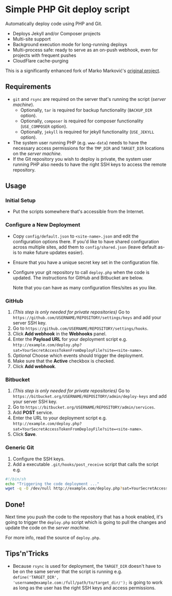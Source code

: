 # Simple PHP Git deploy script

Automatically deploy code using PHP and Git.

* Deploys Jekyll and/or Composer projects
* Multi-site support
* Background execution mode for long-running deploys
* Multi-process safe: ready to serve as an on-push webhook, even for projects with frequent pushes
* CloudFlare cache-purging

This is a significantly enhanced fork of Marko Marković's [original project](https://github.com/markomarkovic/simple-php-git-deploy).

## Requirements

* `git` and `rsync` are required on the server that's running the script
  (_server machine_).
  - Optionally, `tar` is required for backup functionality (`BACKUP_DIR` option).
  - Optionally, `composer` is required for composer functionality (`USE_COMPOSER`
  option).
  - Optionally, `jekyll` is required for jekyll functionality (`USE_JEKYLL`
    option).
* The system user running PHP (e.g. `www-data`) needs to have the necessary
  access permissions for the `TMP_DIR` and `TARGET_DIR` locations on
  the _server machine_.
* If the Git repository you wish to deploy is private, the system user running PHP
  also needs to have the right SSH keys to access the remote repository.

## Usage

### Initial Setup
 * Put the scripts somewhere that's accessible from the Internet.

### Configure a New Deployment
 * Copy `config/default.json` to `<site-name>.json` and edit the
   configuration options there. If you'd like to have shared configuration across 
   multiple sites, add them to `config/shared.json` (leave default as-is to make future updates easier).
 * Ensure that you have a unique secret key set in the configuration file.
 * Configure your git repository to call `deploy.php` when the code is updated.
   The instructions for GitHub and Bitbucket are below.
   
   Note that you can have as many configuration files/sites as you like.

### GitHub

 1. _(This step is only needed for private repositories)_ Go to
    `https://github.com/USERNAME/REPOSITORY/settings/keys` and add your server
    SSH key.
 1. Go to `https://github.com/USERNAME/REPOSITORY/settings/hooks`.
 1. Click **Add webhook** in the **Webhooks** panel.
 1. Enter the **Payload URL** for your deployment script e.g. `http://example.com/deploy.php?sat=YourSecretAccessTokenFromDeployFile?site=<site-name>`.
 1. _Optional_ Choose which events should trigger the deployment.
 1. Make sure that the **Active** checkbox is checked.
 1. Click **Add webhook**.

### Bitbucket

 1. _(This step is only needed for private repositories)_ Go to
    `https://bitbucket.org/USERNAME/REPOSITORY/admin/deploy-keys` and add your
    server SSH key.
 1. Go to `https://bitbucket.org/USERNAME/REPOSITORY/admin/services`.
 1. Add **POST** service.
 1. Enter the URL to your deployment script e.g. `http://example.com/deploy.php?sat=YourSecretAccessTokenFromDeployFile?site=<site-name>`.
 1. Click **Save**.

### Generic Git

 1. Configure the SSH keys.
 1. Add a executable `.git/hooks/post_receive` script that calls the script e.g.

```sh
#!/bin/sh
echo "Triggering the code deployment ..."
wget -q -O /dev/null http://example.com/deploy.php?sat=YourSecretAccessTokenFromDeployFile?site=<site-name>
```

## Done!

Next time you push the code to the repository that has a hook enabled, it's
going to trigger the `deploy.php` script which is going to pull the changes and
update the code on the _server machine_.

For more info, read the source of `deploy.php`.

## Tips'n'Tricks

 * Because `rsync` is used for deployment, the `TARGET_DIR` doesn't have to be
   on the same server that the script is running e.g. `define('TARGET_DIR',
   'username@example.com:/full/path/to/target_dir/');` is going to work as long
   as the user has the right SSH keys and access permissions.

